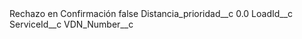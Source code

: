 <?xml version="1.0" encoding="UTF-8"?>
<CustomMetadata xmlns="http://soap.sforce.com/2006/04/metadata" xmlns:xsi="http://www.w3.org/2001/XMLSchema-instance" xmlns:xsd="http://www.w3.org/2001/XMLSchema">
    <label>Rechazo en Confirmación</label>
    <protected>false</protected>
    <values>
        <field>Distancia_prioridad__c</field>
        <value xsi:type="xsd:double">0.0</value>
    </values>
    <values>
        <field>LoadId__c</field>
        <value xsi:nil="true"/>
    </values>
    <values>
        <field>ServiceId__c</field>
        <value xsi:nil="true"/>
    </values>
    <values>
        <field>VDN_Number__c</field>
        <value xsi:nil="true"/>
    </values>
</CustomMetadata>
